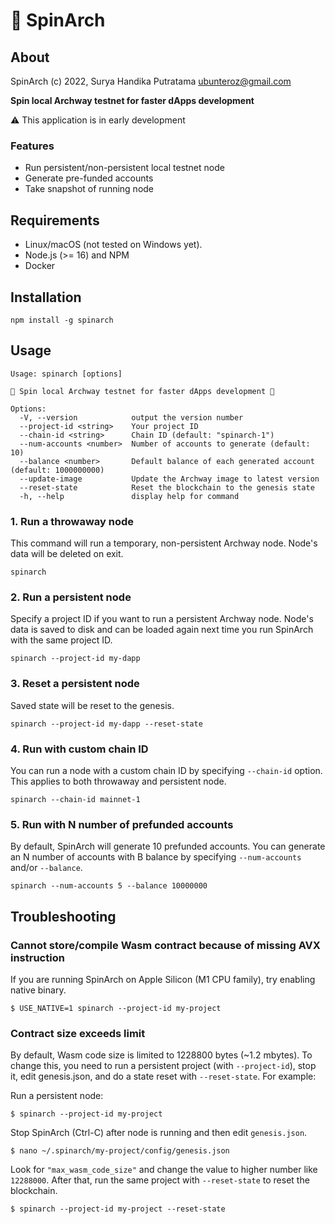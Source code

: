 # 🥬 SpinArch

## About

SpinArch (c) 2022, Surya Handika Putratama <ubunteroz@gmail.com>

**Spin local Archway testnet for faster dApps development**

⚠️ This application is in early development

### Features

- Run persistent/non-persistent local testnet node
- Generate pre-funded accounts
- Take snapshot of running node

## Requirements

- Linux/macOS (not tested on Windows yet).
- Node.js (>= 16) and NPM
- Docker

## Installation

```shell
npm install -g spinarch
```

## Usage

```
Usage: spinarch [options]

🥬 Spin local Archway testnet for faster dApps development 🚀

Options:
  -V, --version            output the version number
  --project-id <string>    Your project ID
  --chain-id <string>      Chain ID (default: "spinarch-1")
  --num-accounts <number>  Number of accounts to generate (default: 10)
  --balance <number>       Default balance of each generated account (default: 1000000000)
  --update-image           Update the Archway image to latest version
  --reset-state            Reset the blockchain to the genesis state
  -h, --help               display help for command
```

### 1. Run a throwaway node

This command will run a temporary, non-persistent Archway node. Node's data will be deleted on exit.

```shell
spinarch
```

### 2. Run a persistent node

Specify a project ID if you want to run a persistent Archway node. Node's data is saved to disk and can be loaded again next time you run SpinArch with the same project ID.

```shell
spinarch --project-id my-dapp
```

### 3. Reset a persistent node

Saved state will be reset to the genesis.

```shell
spinarch --project-id my-dapp --reset-state
```

### 4. Run with custom chain ID

You can run a node with a custom chain ID by specifying `--chain-id` option. This applies to both throwaway and persistent node.

```shell
spinarch --chain-id mainnet-1
```

### 5. Run with N number of prefunded accounts

By default, SpinArch will generate 10 prefunded accounts. You can generate an N number of accounts with B balance by specifying `--num-accounts` and/or `--balance`.

```shell
spinarch --num-accounts 5 --balance 10000000
```

## Troubleshooting

### Cannot store/compile Wasm contract because of missing AVX instruction

If you are running SpinArch on Apple Silicon (M1 CPU family), try enabling native binary.

```shell
$ USE_NATIVE=1 spinarch --project-id my-project
```

### Contract size exceeds limit

By default, Wasm code size is limited to 1228800 bytes (~1.2 mbytes). To change this, you need to run a persistent project (with `--project-id`), stop it, edit genesis.json, and do a state reset with `--reset-state`. For example:

Run a persistent node:

```shell
$ spinarch --project-id my-project
```

Stop SpinArch (Ctrl-C) after node is running and then edit `genesis.json`.

```shell
$ nano ~/.spinarch/my-project/config/genesis.json
```

Look for `"max_wasm_code_size"` and change the value to higher number like `12288000`. After that, run the same project with `--reset-state` to reset the blockchain.

```shell
$ spinarch --project-id my-project --reset-state
```
